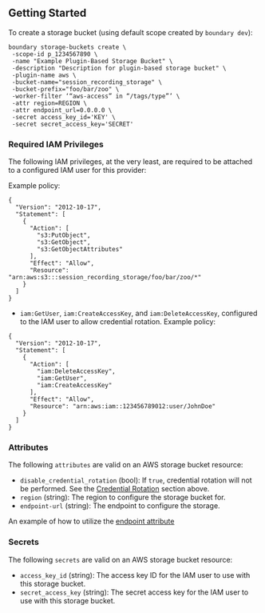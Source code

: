 ## Getting Started

To create a storage bucket (using default scope created by `boundary dev`):

```
boundary storage-buckets create \
 -scope-id p_1234567890 \
 -name "Example Plugin-Based Storage Bucket" \
 -description "Description for plugin-based storage bucket" \
 -plugin-name aws \
 -bucket-name="session_recording_storage" \
 -bucket-prefix="foo/bar/zoo" \
 -worker-filter ‘“aws-access” in “/tags/type”’ \
 -attr region=REGION \
 -attr endpoint_url=0.0.0.0 \
 -secret access_key_id='KEY' \
 -secret secret_access_key='SECRET'
```

### Required IAM Privileges

The following IAM privileges, at the very least, are required to be attached to
a configured IAM user for this provider:

Example policy:

```
{
  "Version": "2012-10-17",
  "Statement": [
    {
      "Action": [
        "s3:PutObject",
        "s3:GetObject",
        "s3:GetObjectAttributes"
      ],
      "Effect": "Allow",
      "Resource": "arn:aws:s3:::session_recording_storage/foo/bar/zoo/*"
    }
  ]
}
```

* `iam:GetUser`, `iam:CreateAccessKey`, and `iam:DeleteAccessKey`, configured to
  the IAM user to allow credential rotation. Example policy:

```
{
  "Version": "2012-10-17",
  "Statement": [
    {
      "Action": [
        "iam:DeleteAccessKey",
        "iam:GetUser",
        "iam:CreateAccessKey"
      ],
      "Effect": "Allow",
      "Resource": "arn:aws:iam::123456789012:user/JohnDoe"
    }
  ]
}
```

### Attributes

The following `attributes` are valid on an AWS storage bucket resource:

- `disable_credential_rotation` (bool): If `true`, credential rotation will not
  be performed. See the [Credential Rotation](../../../README.md#credential-rotation) section
  above.
- `region` (string): The region to configure the storage bucket for.
- `endpoint-url` (string): The endpoint to configure the storage.

An example of how to utilize the [endpoint attribute](https://docs.aws.amazon.com/vpc/latest/privatelink/vpc-endpoints-s3.html)

### Secrets

The following `secrets` are valid on an AWS storage bucket resource:

- `access_key_id` (string): The access key ID for the IAM user to use with this
  storage bucket.
- `secret_access_key` (string): The secret access key for the IAM user to use
  with this storage bucket.